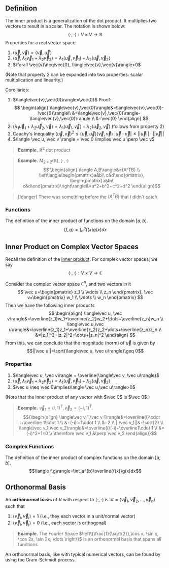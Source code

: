 
## Definition 

The inner product is a generalization of the dot product. It multiplies two vectors to result in a scalar. The notation is shown below:
$$\langle \cdot,\cdot\rangle: V\times V \rightarrow \mathbb{R}$$
Properties for a real vector space:
1. $\langle\vec{u}, \vec{v}\rangle=\langle\vec{v},\vec{u}\rangle$
2. $\langle\vec{u},\lambda_1\vec{v}_1+\lambda_2\vec{v}_2\rangle=\lambda_1\langle\vec{u},\vec{v}_1\rangle+\lambda_2\langle\vec{u},\vec{v}_2\rangle$
3. $\forall \vec{v}\neq\vec{0}, \langle\vec{v},\vec{v}\rangle>0$

(Note that property 2 can be expanded into two properties: scalar multiplication and linearity.)

Corollaries:
1. $\langle\vec{v},\vec{0}\rangle=\vec{0}$ 
	Proof:
$$
\begin{align}
\langle\vec{v},\vec{0}\rangle&=\langle\vec{v},\vec{0}-\vec{0}\rangle\\
&=\langle\vec{v},\vec{0}\rangle-\langle\vec{v},\vec{0}\rangle \\
&=\vec{0}
\end{align}
$$
2. $\langle\lambda_1\vec u_1+\lambda_2\vec u_2, \vec v\rangle=\lambda_1\langle\vec u_1, \vec v\rangle+\lambda_2\langle\vec u_2, \vec v\rangle$ (follows from property 2)
3. Cauchy's Inequality
	$\langle\vec u, \vec v\rangle^2\leq\langle \vec u, \vec u\rangle\langle\vec v, \vec v\rangle$
	$|\vec u \cdot \vec v| \leq ||\vec u|| \cdot ||\vec v||$
4. $\langle \vec u, \vec v \rangle = \vec 0 \implies \vec u \perp \vec v$

>**Example.** $\mathbb{R}^2$ dot product

>**Example.** $M_{2\times2}(\mathbb{R}), \langle\cdot,\cdot\rangle$
>$$
\begin{align}
\langle A,B\rangle&=(A^TB) \\
\left\langle\begin{pmatrix}a&b\\ c&d\end{pmatrix},
\begin{pmatrix}a&b\\ c&d\end{pmatrix}\right\rangle&=a^2+b^2+c^2+d^2
\end{align}$$

>[!danger]
>There was something before the $(A^TB)$ that I didn't catch.

### Functions

The definition of the inner product of functions on the domain $[a, b]$.
$$\langle f,g\rangle=\int_a^{b}f(x)g(x)dx$$

## Inner Product on Complex Vector Spaces

Recall the definition of the [inner product](Transformations.md#Inner%20Product). For complex vector spaces, we say
$$\langle\cdot , \cdot \rangle:V\times V\rightarrow \mathbb C$$

Consider the complex vector space $\mathbb C^n$, and two vectors in it 
$$
\vec u=\begin{pmatrix} z_1 \\ \vdots \\ z_n \end{pmatrix}, 
\vec v=\begin{pmatrix} w_1 \\ \vdots \\ w_n \end{pmatrix}
$$
Then we have the following inner products
$$
\begin{align}
\langle\vec u, \vec v\rangle&=\overline{z_1}w_1+\overline{z_2}w_2+\dots+\overline{z_n}w_n \\
\langle\vec u,\vec u\rangle&=\overline{z_1}z_1+\overline{z_2}z_2+\dots+\overline{z_n}z_n \\
&=|z_1|^2+|z_2|^2+\dots+|z_n|^2
\end{align}
$$
From this, we can conclude that the magnitude (norm) of $\vec u$ is given by
$$||\vec u||=\sqrt{\langle\vec u, \vec u\rangle}\geq 0$$
### Properties

1. $\langle\vec u, \vec v\rangle = \overline{\langle\vec v, \vec u\rangle}$
2. $\langle\vec u,\lambda_1\vec v_1+\lambda_2\vec v_2\rangle=\lambda_1\langle\vec u,\vec v_1\rangle+\lambda_2\langle\vec u,\vec v_2\rangle$
3. $\vec u \neq \vec 0\implies\langle \vec u,\vec u\rangle>0$

(Note that the inner product of any vector with $\vec 0$ is $\vec 0$.)

>**Example.** $\vec v_1=(i, 1)^T, \vec v_2=(-i, 1)^T$.
>$${\begin{align}
\langle\vec v_1,\vec v_1\rangle&=\overline{i}\cdot i+\overline 1\cdot 1 \\
&=(-i)i+1\cdot 1 \\
&=2 \\
||\vec v_1||&=\sqrt{2} \\
\langle\vec v_1,\vec v_2\rangle&=\overline{i}(-i)+\overline1\cdot 1 \\
&=(-i)^2+1=0 \\
\therefore \vec v_1 &\perp \vec v_2
\end{align}}$$

### Complex Functions

The definition of the inner product of complex functions on the domain $[a, b]$.
$$\langle f,g\rangle=\int_a^{b}\overline{f(x)}g(x)dx$$

## Orthonormal Basis

An **orthonormal basis** of $V$ with respect to $\langle\cdot,\cdot\rangle$ is $\mathcal{R}=\{\vec{v}_1,\vec{v}_2,\dots,\vec{v}_n\}$ such that 
1. $\langle\vec{v}_i,\vec{v}_i\rangle=1$ (i.e., they each vector in a unit/normal vector)
2. $\langle\vec v_i, \vec v_j\rangle=0$ (i.e., each vector is orthogonal)

>**Example.** The Fourier Space
>$\left\{\frac{1}{\sqrt{2}},\cos x, \sin x, \cos 2x, \sin 2x, \dots \right\}$ is an orthonormal basis that spans all functions.

An orthonormal basis, like with typical numerical vectors, can be found by using the Gram-Schmidt process. 